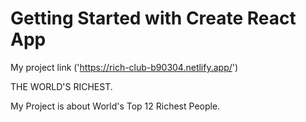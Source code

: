# Getting Started with Create React App

My project link ('https://rich-club-b90304.netlify.app/')

THE WORLD'S RICHEST.

My Project is about World's Top 12 Richest People.







